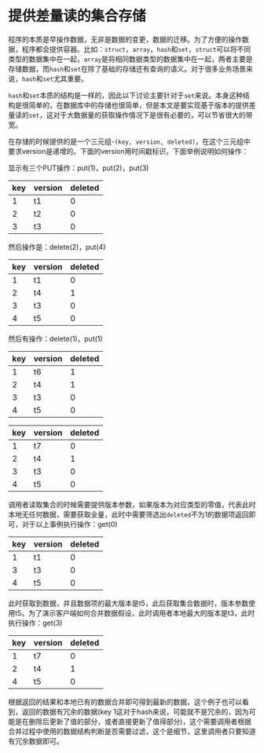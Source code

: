 # 提供差量读的集合存储

程序的本质是早操作数据，无非是数据的变更，数据的迁移。为了方便的操作数据，程序都会提供容器。比如：`struct`，`array`，`hash`和`set`，`struct`可以将不同类型的数据集中在一起，`array`是将相同数据类型的数据集中在一起，两者主要是存储数据，而`hash`和`set`在除了基础的存储还有查询的语义。对于很多业务场景来说，`hash`和`set`尤其重要。

`hash`和`set`本质的结构是一样的，因此以下讨论主要针对于`set`来说。本身这种结构是很简单的，在数据库中的存储也很简单，但是本文是要实现基于版本的提供差量读的`set`，这对于大数据量的获取操作情况下是很有必要的，可以节省很大的带宽。

在存储的时候提供的是一个三元组-`(key, version, deleted)`，在这个三元组中要求version是递增的。下面的version用时间戳标识，下面举例说明如何操作：

显示有三个PUT操作：put(1)，put(2)，put(3)

| key  | version | deleted |
| ---- | ------- | ------- |
| 1    | t1      | 0       |
| 2    | t2      | 0       |
| 3    | t3      | 0       |

然后操作是：delete(2)，put(4)

| key  | version | deleted |
| ---- | ------- | ------- |
| 1    | t1      | 0       |
| 2    | t4      | 1       |
| 3    | t3      | 0       |
| 4    | t5      | 0       |

然后有操作：delete(1)，put(1)

| key  | version | deleted |
| ---- | ------- | ------- |
| 1    | t6      | 1       |
| 2    | t4      | 1       |
| 3    | t3      | 0       |
| 4    | t5      | 0       |

| key  | version | deleted |
| ---- | ------- | ------- |
| 1    | t7      | 0       |
| 2    | t4      | 1       |
| 3    | t3      | 0       |
| 4    | t5      | 0       |

调用者读取集合的时候需要提供版本参数，如果版本为对应类型的零值，代表此时本地无任何数据，需要获取全量，此时中需要筛选出`deleted`不为1的数据项返回即可，对于以上事例执行操作：get(0)

| key  | version | deleted |
| ---- | ------- | ------- |
| 1    | t1      | 0       |
| 3    | t3      | 0       |
| 4    | t5      | 0       |

此时获取到数据，并且数据项的最大版本是t5，此后获取集合数据时，版本参数使用t5。为了演示客户端如何合并数据假设，此时调用者本地最大的版本是t3，此时执行操作：get(3)

| key  | version | deleted |
| ---- | ------- | ------- |
| 1    | t7      | 0       |
| 2    | t4      | 1       |
| 4    | t5      | 0       |

根据返回的结果和本地已有的数据合并即可得到最新的数据，这个例子也可以看到，返回的数据有冗余的数据(key 1这对于hash来说，可能就不是冗余的，因为可能是在删除后更新了值的部分，或者直接更新了值得部分)，这个需要调用者根据合并过程中使用的数据结构判断是否需要过滤，这个是细节，这里调用者只要知道有冗余数据即可。